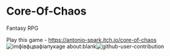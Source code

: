# Core-Of-Chaos
Fantasy RPG

Play this game - https://antonio-spark.itch.io/core-of-chaos
![imфівфцвафіапукage](https://github.com/AkirOSanUnderChan/Core-Of-Chaos/assets/87079439/4a590915-a795-4348-b4df-3962ef87ac7f)
about:blank![github-user-contribution](https://github.com/AkirOSanUnderChan/Core-Of-Chaos/assets/87079439/bb516d2c-97c2-4ea6-a4dc-ab316e12d729)
